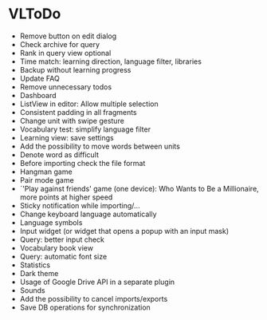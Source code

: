 # VLToDo

* Remove button on edit dialog
* Check archive for query
* Rank in query view optional
* Time match: learning direction, language filter, libraries
* Backup without learning progress
* Update FAQ
* Remove unnecessary todos
* Dashboard
* ListView in editor: Allow multiple selection
* Consistent padding in all fragments
* Change unit with swipe gesture
* Vocabulary test: simplify language filter
* Learning view: save settings
* Add the possibility to move words between units
* Denote word as difficult
* Before importing check the file format
* Hangman game
* Pair mode game
* ´'Play against friends' game (one device): Who Wants to Be a Millionaire, more points at higher speed
* Sticky notification while importing/...
* Change keyboard language automatically
* Language symbols
* Input widget (or widget that opens a popup with an input mask)
* Query: better input check
* Vocabulary book view
* Query: automatic font size
* Statistics
* Dark theme
* Usage of Google Drive API in a separate plugin
* Sounds
* Add the possibility to cancel imports/exports
* Save DB operations for synchronization
